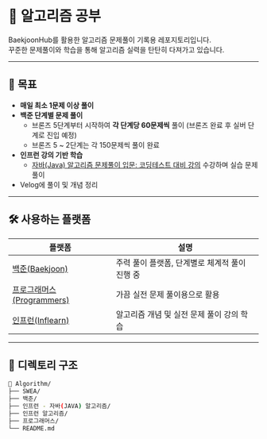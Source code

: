 # 💫 알고리즘 공부

BaekjoonHub를 활용한 알고리즘 문제풀이 기록용 레포지토리입니다.  
꾸준한 문제풀이와 학습을 통해 알고리즘 실력을 탄탄히 다져가고 있습니다.

---

## 📌 목표
- **매일 최소 1문제 이상 풀이**
- **백준 단계별 문제 풀이**
  - 브론즈 5단계부터 시작하여 **각 단계당 60문제씩** 풀이 (브론즈 완료 후 실버 단계로 진입 예정)
  - 브론즈 5 ~ 2단계는 각 150문제씩 풀이 완료
- **인프런 강의 기반 학습**
  - [자바(Java) 알고리즘 문제풀이 입문: 코딩테스트 대비 강의](https://www.inflearn.com/course/자바-java-알고리즘-문제풀이-입문) 수강하며 실습 문제 풀이
- Velog에 풀이 및 개념 정리

---

## 🛠 사용하는 플랫폼
| 플랫폼 | 설명 |
|--------|------|
| [백준(Baekjoon)](https://www.acmicpc.net/) | 주력 풀이 플랫폼, 단계별로 체계적 풀이 진행 중 |
| [프로그래머스(Programmers)](https://programmers.co.kr/) | 가끔 실전 문제 풀이용으로 활용 |
| [인프런(Inflearn)](https://www.inflearn.com/) | 알고리즘 개념 및 실전 문제 풀이 강의 학습 |

---

## 📂 디렉토리 구조
```bash
📁 Algorithm/
├── SWEA/                                
├── 백준/                                 
├── 인프런 - 자바(JAVA) 알고리즘/
├── 인프런 알고리즘/                    
├── 프로그래머스/
└── README.md
```
